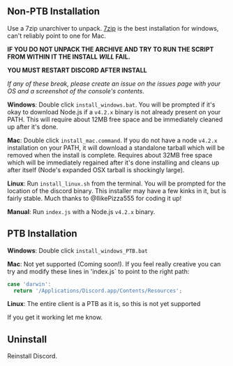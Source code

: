 ## Non-PTB Installation
Use a 7zip unarchiver to unpack.  [7zip](http://www.7-zip.org/download.html) is the best installation for windows, can't reliably point to one for Mac.

**IF YOU DO NOT UNPACK THE ARCHIVE AND TRY TO RUN THE SCRIPT FROM WITHIN IT THE INSTALL _WILL_ FAIL.**

**YOU MUST RESTART DISCORD AFTER INSTALL**

_If any of these break, please create an issue on the issues page with your OS and a screenshot of the console's contents._

**Windows**:  Double click `install_windows.bat`.  You will be prompted if it's okay to download Node.js if a `v4.2.x` binary is not already present on your PATH.  This will require about 12MB free space and be immediately cleaned up after it's done.

**Mac**:  Double click `install_mac.command`.  If you do not have a node `v4.2.x` installation on your PATH, it will download a standalone tarball which will be removed when the install is complete.  Requires about 32MB free space which will be immediately regained after it's done installing and cleans up after itself (Node's expanded OSX tarball is shockingly large).

**Linux**: Run `install_linux.sh` from the terminal.  You will be prompted for the location of the discord binary.  This installer may have a few kinks in it, but is fairly stable.  Much thanks to @IlikePizza555 for coding it up!

**Manual**:  Run `index.js` with a Node.js `v4.2.x` binary.

## PTB Installation

**Windows**:  Double click `install_windows_PTB.bat`  

**Mac**:  Not yet supported (Coming soon!).  If you feel really creative you can try and modify these lines in 'index.js`  to point to the right path:
```javascript
case 'darwin':
  return '/Applications/Discord.app/Contents/Resources';
```

**Linux**: The entire client is a PTB as it is, so this is not yet supported

If you get it working let me know.

## Uninstall

Reinstall Discord.
